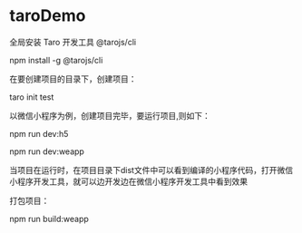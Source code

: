 # taroDemo

全局安装 Taro 开发工具 @tarojs/cli

npm install -g @tarojs/cli

在要创建项目的目录下，创建项目：

taro init test

以微信小程序为例，创建项目完毕，要运行项目,则如下：

npm run dev:h5

npm run dev:weapp

当项目在运行时，在项目目录下dist文件中可以看到编译的小程序代码，打开微信小程序开发工具，就可以边开发边在微信小程序开发工具中看到效果

打包项目：

npm run build:weapp
